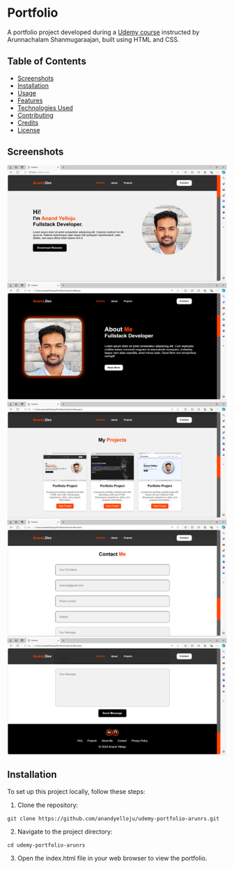 # Portfolio
A portfolio project developed during a [Udemy course](https://www.udemy.com/certificate/UC-3dacda21-b42e-4315-a6fa-e692ce948312/) instructed by Arunnachalam Shanmugaraajan, built using HTML and CSS.

## Table of Contents

- [Screenshots](#screenshots)
- [Installation](#installation)
- [Usage](#usage)
- [Features](#features)
- [Technologies Used](#technologies-used)
- [Contributing](#contributing)
- [Credits](#credits)
- [License](#license)

## Screenshots

![Homepage](ui/home.png)
![About](ui/about.png)
![Projects](ui/projects.png)
![Contact](ui/contact.png)
![Footer](ui/footer.png)

## Installation

To set up this project locally, follow these steps:
1. Clone the repository:   
  ```
  git clone https://github.com/anandyelloju/udemy-portfolio-arunrs.git
  ```
2. Navigate to the project directory:
  ```
  cd udemy-portfolio-arunrs
  ```
3. Open the index.html file in your web browser to view the portfolio.
<!--
## Usage

After installation, you can view and edit the project directly in your web browser. The portfolio includes several sections:

- **Home:** Introduction.
- **About:** Summary of who you are, Education, and Overview of your technical skills.
- **Projects:** Showcase of your projects with descriptions and links.
- **Contact:** Form for visitors to get in touch with you.

**Example:** Adding a New Project\
To add a new project to the portfolio, update the index.html file as follows:

```
<div class="project-card">
  <img src="./project1.png" alt="Project 1">
  <div class="project-info">
    <h3>Portfolio Project</h3>
    <p>A personal portfolio website built with HTML and CSS. Showcases experience, skills, and projects information.</p>
    <a href="https://github.com/anandyelloju/portfolio-udemy-arunrs" target="_blank" class="project-link">View Project</a>
  </div>
</div>
```

## Features

- **Project Showcase:** Highlight your best projects with descriptions and links.

## Technologies Used

- **HTML:** Markup language for creating web pages.
- **CSS:** Stylesheet language for designing web pages.

[![My Skills](https://skillicons.dev/icons?i=html,css,,vscode,github)](https://skillicons.dev)

## Contributing

Contributions are always welcome! - If you have suggestions or improvements.

## Credits

- [Arunnachalam Shanmugaraajan](https://www.udemy.com/user/20cse099-arunnachalam-rs/): Instructor of the Udemy course

## License

This project is licensed under the [MIT License](https://choosealicense.com/licenses/mit/) - see the [LICENSE](https://github.com/anandyelloju/portfolio-udemy-arunrs/blob/main/LICENSE) file for details.
-->
